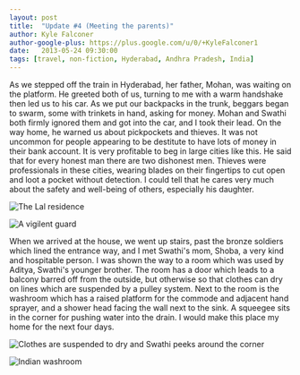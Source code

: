 ```yaml
---
layout: post
title:  "Update #4 (Meeting the parents)"
author: Kyle Falconer
author-google-plus: https://plus.google.com/u/0/+KyleFalconer1
date:   2013-05-24 09:30:00
tags: [travel, non-fiction, Hyderabad, Andhra Pradesh, India]
---
```


As we stepped off the train in Hyderabad, her father, Mohan, was waiting on the platform. He greeted both of us, turning to me with a warm handshake then led us to his car. As we put our backpacks in the trunk, beggars began to swarm, some with trinkets in hand, asking for money. Mohan and Swathi both firmly ignored them and got into the car, and I took their lead. On the way home, he warned us about pickpockets and thieves. It was not uncommon for people appearing to be destitute to have lots of money in their bank account. It is very profitable to beg in large cities like this. He said that for every honest man there are two dishonest men. Thieves were professionals in these cities, wearing blades on their fingertips to cut open and loot a pocket without detection. I could tell that he cares very much about the safety and well-being of others, especially his daughter.

![The Lal residence][1]

![A vigilent guard][2]

When we arrived at the house, we went up stairs, past the bronze soldiers which lined the entrance way, and I met Swathi's mom, Shoba, a very kind and hospitable person. I was shown the way to a room which was used by Aditya, Swathi's younger brother. The room has a door which leads to a balcony barred off from the outside, but otherwise so that clothes can dry on lines which are suspended by a pulley system. Next to the room is the washroom which has a raised platform for the commode and adjacent hand sprayer, and a shower head facing the wall next to the sink. A squeegee sits in the corner for pushing water into the drain. I would make this place my home for the next four days.


![Clothes are suspended to dry and Swathi peeks around the corner][3]

![Indian washroom][4]


[1]: https://farm6.staticflickr.com/5243/13461064264_39a5572071_z.jp
[2]: https://farm6.staticflickr.com/5060/13461069074_7dbae22d68_z.jpg
[3]: https://farm8.staticflickr.com/7301/13460857935_af360cac70_z.jpg
[4]: https://farm8.staticflickr.com/7398/13460709985_0c653d4a6a_z.jpg